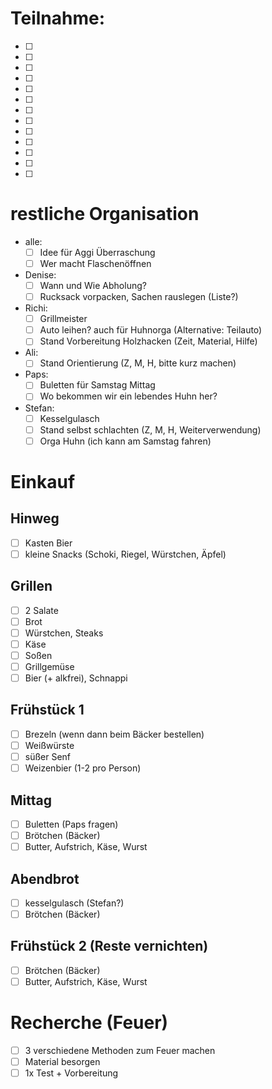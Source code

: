 # Teilnahme:
* [ ] 
* [ ]
* [ ]
* [ ]
* [ ]
* [ ]
* [ ]
* [ ]
* [ ]
* [ ]
* [ ]
* [ ]
* [ ]

# restliche Organisation

* alle:
    * [ ] Idee für Aggi Überraschung
    * [ ] Wer macht Flaschenöffnen
* Denise:
    * [ ] Wann und Wie Abholung?
    * [ ] Rucksack vorpacken, Sachen rauslegen (Liste?)
* Richi:
    * [ ] Grillmeister
    * [ ] Auto leihen? auch für Huhnorga (Alternative: Teilauto)
    * [ ] Stand Vorbereitung Holzhacken (Zeit, Material, Hilfe)
* Ali:
    * [ ] Stand Orientierung (Z, M, H, bitte kurz machen)
* Paps:
    * [ ] Buletten für Samstag Mittag
    * [ ] Wo bekommen wir ein lebendes Huhn her?
* Stefan:
    * [ ] Kesselgulasch
    * [ ] Stand selbst schlachten (Z, M, H, Weiterverwendung)
    * [ ] Orga Huhn (ich kann am Samstag fahren)

# Einkauf

## Hinweg
* [ ] Kasten Bier 
* [ ] kleine Snacks (Schoki, Riegel, Würstchen, Äpfel)

## Grillen
* [ ] 2 Salate
* [ ] Brot
* [ ] Würstchen, Steaks
* [ ] Käse
* [ ] Soßen
* [ ] Grillgemüse
* [ ] Bier (+ alkfrei), Schnappi

## Frühstück 1
* [ ] Brezeln (wenn dann beim Bäcker bestellen)
* [ ] Weißwürste
* [ ] süßer Senf
* [ ] Weizenbier (1-2 pro Person)

## Mittag
* [ ] Buletten (Paps fragen)
* [ ] Brötchen (Bäcker)
* [ ] Butter, Aufstrich, Käse, Wurst

## Abendbrot
* [ ] kesselgulasch (Stefan?)
* [ ] Brötchen (Bäcker)

## Frühstück 2 (Reste vernichten)
* [ ] Brötchen (Bäcker)
* [ ] Butter, Aufstrich, Käse, Wurst

# Recherche (Feuer)
* [ ] 3 verschiedene Methoden zum Feuer machen  
* [ ] Material besorgen
* [ ] 1x Test + Vorbereitung
